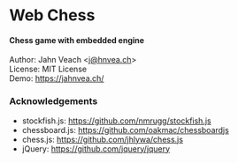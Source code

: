# Web Chess
#### Chess game with embedded engine

Author: Jahn Veach &lt;j@hnvea.ch&gt;  
License: MIT License  
Demo: https://jahnvea.ch/

### Acknowledgements

* stockfish.js: https://github.com/nmrugg/stockfish.js
* chessboard.js: https://github.com/oakmac/chessboardjs
* chess.js: https://github.com/jhlywa/chess.js
* jQuery: https://github.com/jquery/jquery
